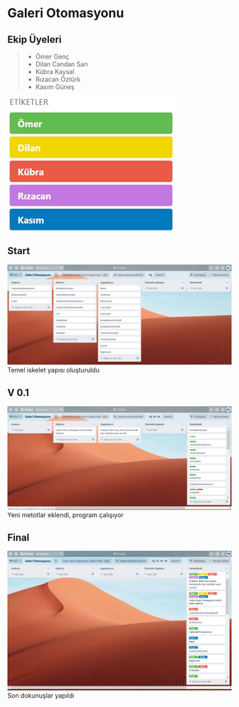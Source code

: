 # Galeri Otomasyonu
## Ekip Üyeleri
> * Ömer Genç
> * Dilan Candan Sarı
> * Kübra Kaysal
> * Rızacan Öztürk
> * Kasım Güneş

![Etiketler](/images/Etiketler.jpg)

## Start
![Başlangıç](/images/Baslangic.jpg)
Temel iskelet yapısı oluşturuldu

## V 0.1
![İlk çalışma](/images/1.calisma.jpg)
Yeni metotlar eklendi, program çalışıyor

## Final
![Final](/images/Bitis.JPG)
Son dokunuşlar yapıldı